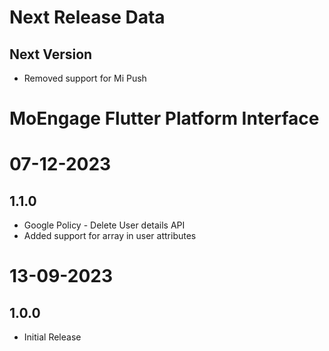 # Next Release Data

## Next Version

- Removed support for Mi Push

# MoEngage Flutter Platform Interface

# 07-12-2023

## 1.1.0
- Google Policy - Delete User details API
- Added support for array in user attributes

# 13-09-2023

## 1.0.0
- Initial Release